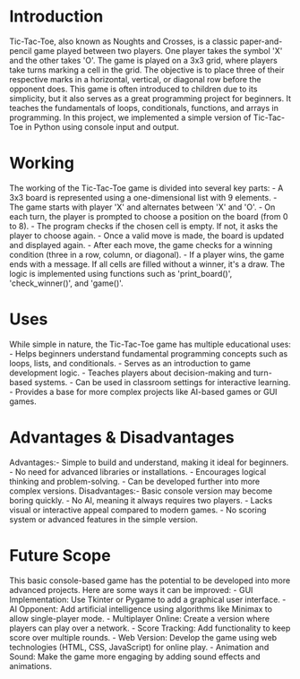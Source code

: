 # Introduction 
Tic-Tac-Toe, also known as Noughts and Crosses, is a classic 
paper-and-pencil game played between two players. One 
player takes the symbol 'X' and the other takes 'O'. The game 
is played on a 3x3 grid, where players take turns marking a 
cell in the grid. The objective is to place three of their 
respective marks in a horizontal, vertical, or diagonal row 
before the opponent does. 
This game is often introduced to children due to its simplicity, 
but it also serves as a great programming project for 
beginners. It teaches the fundamentals of loops, conditionals, 
functions, and arrays in programming. In this project, we 
implemented a simple version of Tic-Tac-Toe in Python using 
console input and output.

# Working 
The working of the Tic-Tac-Toe game is divided into several 
key parts: - A 3x3 board is represented using a one-dimensional list with 
9 elements. - The game starts with player 'X' and alternates between 'X' 
and 'O'. - On each turn, the player is prompted to choose a position on 
the board (from 0 to 8). - The program checks if the chosen cell is empty. If not, it 
asks the player to choose again. - Once a valid move is made, the board is updated and 
displayed again. - After each move, the game checks for a winning condition 
(three in a row, column, or diagonal). - If a player wins, the game ends with a message. If all cells 
are filled without a winner, it's a draw. 
The logic is implemented using functions such as 
'print_board()', 'check_winner()', and 'game()'.

# Uses 
While simple in nature, the Tic-Tac-Toe game has multiple 
educational uses: - Helps beginners understand fundamental programming 
concepts such as loops, lists, and conditionals. - Serves as an introduction to game development logic. - Teaches players about decision-making and turn-based 
systems. - Can be used in classroom settings for interactive learning. - Provides a base for more complex projects like AI-based 
games or GUI games.

# Advantages & Disadvantages 
Advantages:- 
Simple to build and understand, making it ideal for 
beginners. - No need for advanced libraries or installations. - Encourages logical thinking and problem-solving. - Can be developed further into more complex versions. 
Disadvantages:- 
Basic console version may become boring quickly. - No AI, meaning it always requires two players. - Lacks visual or interactive appeal compared to modern 
games. - No scoring system or advanced features in the simple 
version.

# Future Scope 
This basic console-based game has the potential to be 
developed into more advanced projects. Here are some ways it 
can be improved: - GUI Implementation: Use Tkinter or Pygame to add a 
graphical user interface. - AI Opponent: Add artificial intelligence using algorithms 
like Minimax to allow single-player mode. - Multiplayer Online: Create a version where players can play 
over a network. - Score Tracking: Add functionality to keep score over 
multiple rounds. - Web Version: Develop the game using web technologies 
(HTML, CSS, JavaScript) for online play. - Animation and Sound: Make the game more engaging by 
adding sound effects and animations.











